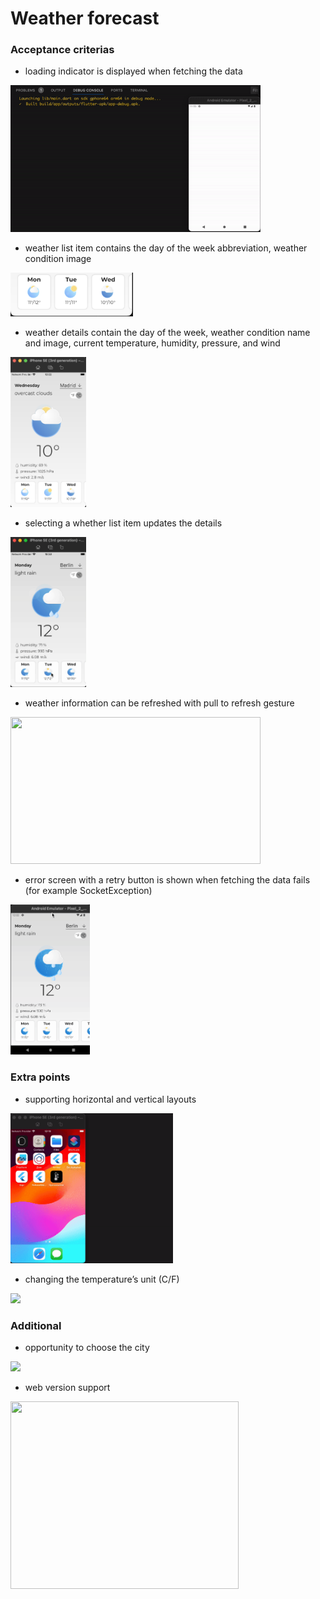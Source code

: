 # Weather forecast 

### Acceptance criterias  

- loading indicator is displayed when fetching the data  

<img src="readme/loader.gif" width="400" height="235"/>  

- weather list item contains the day of the week abbreviation, weather condition image  

<img src="readme/item.png" height="70"/>  

- weather details contain the day of the week, weather condition name and image,
current temperature, humidity, pressure, and wind  

<img src="readme/home.png" height="240"/>  

- selecting a whether list item updates the details  

<img src="readme/items.gif" height="240"/>  

- weather information can be refreshed with pull to refresh gesture  

<img src="readme/refresh.gif" width="400" height="235"/>  

 - error screen with a retry button is shown when fetching the data fails (for example SocketException) 

<img src="readme/error.gif" height="240"/>  

### Extra points  

- supporting horizontal and vertical layouts  

<img src="readme/orientation.gif" width="260" height="240"/>  

- changing the temperature’s unit (C/F)  

<img src="readme/units.gif" height="240"/>  

### Additional  

- opportunity to choose the city  

<img src="readme/city.gif" height="240"/>  

- web version support  

<img src="readme/web.gif" width="365" height="300"/>  


